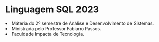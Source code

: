 
<h1>
  Linguagem SQL 2023
</h1>
<li>
   Máteria do 2º semestre de Análise e Desenvolvimento de Sistemas.
</li>
<li>
   Ministrada pelo Professor Fabiano Passos.
</li>
<li>
  Faculdade Impacta de Tecnologia.
</li>
